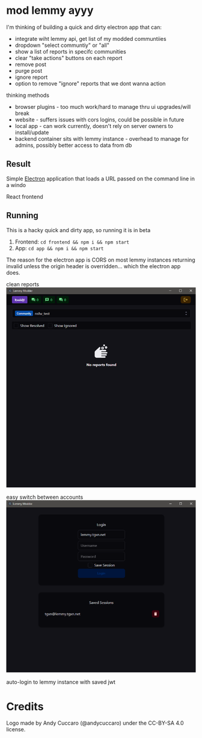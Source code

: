 # mod lemmy ayyy

I'm thinking of building a quick and dirty electron app that can:
- integrate wiht lemmy api, get list of my modded communtiies
- dropdown "select communtiy" or "all"
- show a list of reports in specifc communities
- clear "take actions" buttons on each report
 - remove post
 - purge post
 - ignore report
- option to remove "ignore" reports that we dont wanna action


thinking methods

 - browser plugins - too much work/hard to manage thru ui upgrades/will break
 - website  - suffers issues with cors logins, could be possible in future
 - local app - can work currently, doesn't rely on server owners to install/update
 - backend container sits with lemmy instance - overhead to manage for admins, possibly better access to data from db

## Result 

Simple [Electron](http://electron.atom.io) application that loads a URL
passed on the command line in a windo

React frontend


## Running

This is a hacky quick and dirty app, so running it is in beta

1. Frontend: `cd frontend && npm i && npm start`
2. App: `cd app && npm i && npm start`

The reason for the electron app is CORS on most lemmy instances returning invalid unless the origin header is overridden... which the electron app does.

clean reports
![Alt text](image.png)

easy switch between accounts
![Alt text](image-1.png)

auto-login to lemmy instance with saved jwt


# Credits

Logo made by Andy Cuccaro (@andycuccaro) under the CC-BY-SA 4.0 license.

